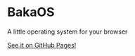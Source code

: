 # BakaOS

A little operating system for your browser

[See it on GitHub Pages!](https://farofacodez.github.io/BakaOS/)